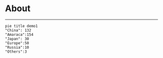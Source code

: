 # About

---

```mermaid
pie title demo1
"China": 132
"Amaraca":154
"Japan": 30
"Europe":50
"Russia":10
"Others":3
```
